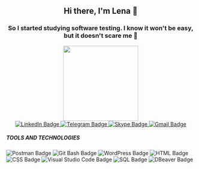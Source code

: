 <div id="header" align="center">
  
## Hi there, I'm Lena  👋


### So I started studying software testing. I know it won't be easy, but it doesn't scare me :muscle:
</div>  

<div id="header" align="center">
<img src="https://c0.cprnt.com/storage/i/8a/2d/22/b4/30e54d838bd812d497e2af07/05f6bdd4bc99866a4e76035935d28237.png" width="200"/>
</div>

<div id="badges" align="center">
  <a href="https://www.linkedin.com/in/lena-tsiuper/">
    <img src="https://img.shields.io/badge/LinkedIn-gray?style=for-the-badge&logo=linkedin&logoColor=white" alt="LinkedIn Badge"/>
  </a>
  
  <a href="https://t.me/lenatsiuper">
   <img src="https://img.shields.io/badge/Telegram-gray?style=for-the-badge&logo=telegram&logoColor=white" alt="Telegram Badge"/>
  </a> 
  
  <a href="https://join.skype.com/invite/A0LoYUYN75Bk">
    <img src="https://img.shields.io/badge/Skype-gray?style=for-the-badge&logo=skype&logoColor=white" alt="Skype Badge"/>
  </a>
  
   <a href="ltsiuer@gmail.com">
   <img src="https://img.shields.io/badge/Gmail-gray?style=for-the-badge&logo=gmail&logoColor=white" alt="Gmail Badge"/>
  </a>
    
</div>



<div id="badges"> 
<h5> TOOLS AND TECHNOLOGIES </h5>
<img src="https://img.shields.io/badge/Postman-black?style=for-the-badge&logo=postman&logoColor=white" alt="Postman Badge"/>
<img src="https://img.shields.io/badge/Git Bash-black?style=for-the-badge&logo=Git Bashs&logoColor=white" alt="Git Bash Badge"/>
<img src="https://img.shields.io/badge/WordPress-black?style=for-the-badge&logo=WordPress&logoColor=white" alt="WordPress Badge"/>
<img src="https://img.shields.io/badge/HTML-black?style=for-the-badge&logo=HTML&logoColor=white" alt="HTML Badge"/>
<img src="https://img.shields.io/badge/CSS-black?style=for-the-badge&logo=CSS&logoColor=white" alt="CSS Badge"/>
<img src="https://img.shields.io/badge/Visual Studio Code-black?style=for-the-badge&logo=Visual Studio Code&logoColor=white" alt="Visual Studio Code Badge"/>
<img src="https://img.shields.io/badge/SQL-black?style=for-the-badge&logo=SQL&logoColor=white" alt="SQL Badge"/>
<img src="https://img.shields.io/badge/DBeaver-black?style=for-the-badge&logo=DBeaver&logoColor=white" alt="DBeaver Badge"/>
</div>

